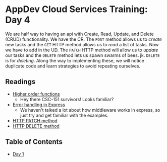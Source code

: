 # AppDev Cloud Services Training: Day 4

We are half way to having an api with Create, Read, Update, and Delete (CRUD)
functionality. We have the CR. The `POST` method allows us to _create_ new
tasks and the `GET` HTTP method allows us to _read_ a list of tasks. Now we
have to add in the UD. The `PATCH` HTTP method will allow us to _update_ our
tasks and the `DELETE` method lets us spawn swarms of bees. jk. `DELETE` is
for _deleting_. Along the way to implementing these, we will notice duplicate
code and learn strategies to avoid repeating ourselves.

## Readings

* [Higher order functions](https://eloquentjavascript.net/05_higher_order.html)
  * Hey there CSC-151 survivors! Looks familiar?
* [Error handling in Express](http://expressjs.com/en/guide/error-handling.html)
  * We haven't talked a lot about how middleware works in express, so just try
    and get familiar with the examples.
* [HTTP PATCH method](https://developer.mozilla.org/en-US/docs/Web/HTTP/Methods/PATCH)
* [HTTP DELETE method](https://developer.mozilla.org/en-US/docs/Web/HTTP/Methods/DELETE)

## Table of Contents

* [Day 1][day1]

[day1]: https://github.com/GrinnellAppDev/cloud-services-training/TODO_ADD_DAY_ONE

